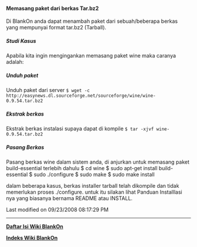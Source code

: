 #### Memasang paket dari berkas Tar.bz2
Di BlankOn anda dapat menambah paket dari sebuah/beberapa berkas yang mempunyai format tar.bz2 (Tarball).

##### Studi Kasus
Apabila kita ingin mengingankan memasang paket ​wine maka caranya adalah:

##### Unduh paket
Unduh paket dari server
`$ wget -c http://easynews.dl.sourceforge.net/sourceforge/wine/wine-0.9.54.tar.bz2`

##### Ekstrak berkas
Ekstrak berkas instalasi supaya dapat di kompile
`$ tar -xjvf wine-0.9.54.tar.bz2`

##### Pasang Berkas
Pasang berkas wine dalam sistem anda, di anjurkan untuk memasang paket build-essential terlebih dahulu
$ cd wine
$ sudo apt-get install build-essential
$ sudo ./configure
$ sudo make
$ sudo make install

dalam beberapa kasus, berkas installer tarball telah dikompile dan tidak memerlukan proses ./configure. untuk itu silakan lihat Panduan Installlasi 
nya yang biasanya bernama README atau INSTALL.

Last modified on 09/23/2008 08:17:29 PM

---
[**Daftar Isi Wiki BlankOn**](/wiki/DaftarIsi/index.html)
 
[**Indeks Wiki BlankOn**](/wiki/Indeks.html)



